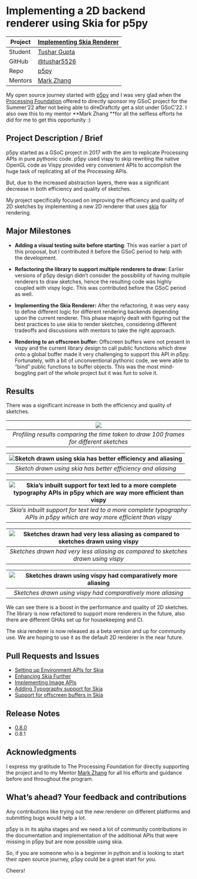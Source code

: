 
# Implementing a 2D backend renderer using Skia for p5py


| Project | [Implementing Skia Renderer](https://github.com/p5py/p5/issues/212) |
|---------|---------------------------------------------------------------------|
| Student | [Tushar Gupta](https://www.linkedin.com/in/tushar55/)               |
| GitHub  | [@tushar5526](https://github.com/tushar5526)                        |
| Repo    | [p5py](https://github.com/p5py/p5)                                  |
| Mentors | [Mark Zhang](https://github.com/ziyaointl)                          |

My open source journey started with [p5py](https://github.com/p5py) and I was very glad when the [Processing Foundation](undefined) offered to directly sponsor my GSoC project for the Summer’22 after not being able to direDraftctly get a slot under GSoC’22. I also owe this to my mentor **Mark Zhang **for all the selfless efforts he did for me to get this opportunity :)

## Project Description / Brief

p5py started as a GSoC project in 2017 with the aim to replicate Processing APIs in pure pythonic code. p5py used vispy to skip rewriting the native OpenGL code as Vispy provided very convenient APIs to accomplish the huge task of replicating all of the Processing APIs.

But, due to the increased abstraction layers, there was a significant decrease in both efficiency and quality of sketches.

My project specifically focused on improving the efficiency and quality of 2D sketches by implementing a new 2D renderer that uses [skia](https://skia.org/) for rendering.

## Major Milestones

* **Adding a visual testing suite before starting**: This was earlier a part of this proposal, but I contributed it before the GSoC period to help with the development.

* **Refactoring the library to support multiple renderers to draw:** Earlier versions of p5py design didn’t consider the possibility of having multiple renderers to draw sketches, hence the resulting code was highly coupled with vispy logic. This was contributed before the GSoC period as well.

* **Implementing the Skia Renderer:** After the refactoring, it was very easy to define different logic for different rendering backends depending upon the current renderer. This phase majorly dealt with figuring out the best practices to use skia to render sketches, considering different tradeoffs and discussions with mentors to take the right approach.

* **Rendering to an offscreen buffer:** Offscreen buffers were not present in vispy and the current library design to call public functions which drew onto a global buffer made it very challenging to support this API in p5py. Fortunately, with a bit of unconventional pythonic code, we were able to “bind” public functions to buffer objects. This was the most mind-boggling part of the whole project but it was fun to solve it.

## Results

There was a significant increase in both the efficiency and quality of sketches.

<div align="center">

|                              ![](https://cdn-images-1.medium.com/max/2000/1*W9Ml63vS6_EohQ_FFW3ItA.png)                               |
|:-------------------------------------------------------------------------------------------------------------------------------------:|
|                        *Profiling results comparing the time taken to draw 100 frames for different sketches*                         |

|      ![Sketch drawn using skia has better efficiency and aliasing](https://cdn-images-1.medium.com/max/2000/1*jn9y8p19ALRnrTHbqWI7bg.gif)        |
|:--------------------------------------------------------------------------------------:|
| *Sketch drawn using skia has better efficiency and aliasing* |

|      ![Skia’s inbuilt support for text led to a more complete typography APIs in p5py which are way more efficient than vispy](https://cdn-images-1.medium.com/max/2000/1*pCX-oNqLEREZKt3Sqx1W_g.gif)        |
|:--------------------------------------------------------------------------------------:|
| *Skia’s inbuilt support for text led to a more complete typography APIs in p5py which are way more efficient than vispy* |


|      ![Sketches drawn had very less aliasing as compared to sketches drawn using vispy](https://cdn-images-1.medium.com/max/2000/1*gz9k4NXkraid0KULIKXG5g.gif)        |
|:--------------------------------------------------------------------------------------:|
| *Sketches drawn had very less aliasing as compared to sketches drawn using vispy* |

|      ![Sketches drawn using vispy had comparatively more aliasing](https://cdn-images-1.medium.com/max/2000/1*nbooXt6VCFI9OqNtVfnNIg.gif)        |
|:--------------------------------------------------------------------------------------:|
| *Sketches drawn using vispy had comparatively more aliasing* |

</div>

We can see there is a boost in the performance and quality of 2D sketches. The library is now refactored to support more renderers in the future, also there are different GHAs set up for housekeeping and CI.

The skia renderer is now released as a beta version and up for community use. We are hoping to use it as the default 2D renderer in the near future.

## Pull Requests and Issues

- [Setting up Environment APIs for Skia](https://github.com/p5py/p5/pull/344)
- [Enhancing Skia Further](https://github.com/p5py/p5/pull/357)
- [Implementing Image APIs](https://github.com/p5py/p5/issues/379)
- [Adding Typography support for Skia](https://github.com/p5py/p5/issues/371)
- [Support for offscreen buffers in Skia](https://github.com/p5py/p5/issues/386)


## Release Notes

- [0.8.0](https://github.com/p5py/p5/releases/tag/v0.8.0)
- 0.8.1

## Acknowledgments

I express my gratitude to The Processing Foundation for directly supporting the project and to my Mentor [Mark Zhang](https://github.com/ziyaointl) for all his efforts and guidance before and throughout the program. 

## What’s ahead? Your feedback and contributions

Any contributions like trying out the new renderer on different platforms and submitting bugs would help a lot.

p5py is in its alpha stages and we need a lot of community contributions in the documentation and implementation of the additional APIs that were missing in p5py but are now possible using skia.

So, if you are someone who is a beginner in python and is looking to start their open source journey, p5py could be a great start for you.

Cheers!
